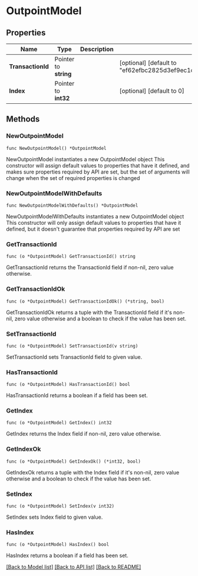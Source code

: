 # OutpointModel

## Properties

Name | Type | Description | Notes
------------ | ------------- | ------------- | -------------
**TransactionId** | Pointer to **string** |  | [optional] [default to "ef62efbc2825d3ef9ec1cf9b80506876ac077b64b11a39c8ef5e028415444dc9"]
**Index** | Pointer to **int32** |  | [optional] [default to 0]

## Methods

### NewOutpointModel

`func NewOutpointModel() *OutpointModel`

NewOutpointModel instantiates a new OutpointModel object
This constructor will assign default values to properties that have it defined,
and makes sure properties required by API are set, but the set of arguments
will change when the set of required properties is changed

### NewOutpointModelWithDefaults

`func NewOutpointModelWithDefaults() *OutpointModel`

NewOutpointModelWithDefaults instantiates a new OutpointModel object
This constructor will only assign default values to properties that have it defined,
but it doesn't guarantee that properties required by API are set

### GetTransactionId

`func (o *OutpointModel) GetTransactionId() string`

GetTransactionId returns the TransactionId field if non-nil, zero value otherwise.

### GetTransactionIdOk

`func (o *OutpointModel) GetTransactionIdOk() (*string, bool)`

GetTransactionIdOk returns a tuple with the TransactionId field if it's non-nil, zero value otherwise
and a boolean to check if the value has been set.

### SetTransactionId

`func (o *OutpointModel) SetTransactionId(v string)`

SetTransactionId sets TransactionId field to given value.

### HasTransactionId

`func (o *OutpointModel) HasTransactionId() bool`

HasTransactionId returns a boolean if a field has been set.

### GetIndex

`func (o *OutpointModel) GetIndex() int32`

GetIndex returns the Index field if non-nil, zero value otherwise.

### GetIndexOk

`func (o *OutpointModel) GetIndexOk() (*int32, bool)`

GetIndexOk returns a tuple with the Index field if it's non-nil, zero value otherwise
and a boolean to check if the value has been set.

### SetIndex

`func (o *OutpointModel) SetIndex(v int32)`

SetIndex sets Index field to given value.

### HasIndex

`func (o *OutpointModel) HasIndex() bool`

HasIndex returns a boolean if a field has been set.


[[Back to Model list]](../README.md#documentation-for-models) [[Back to API list]](../README.md#documentation-for-api-endpoints) [[Back to README]](../README.md)


